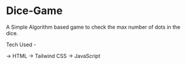 # Dice-Game

A Simple Algorithm based game to check the max number of dots in the dice.

Tech Used - 

-> HTML
-> Tailwind CSS
-> JavaScript
